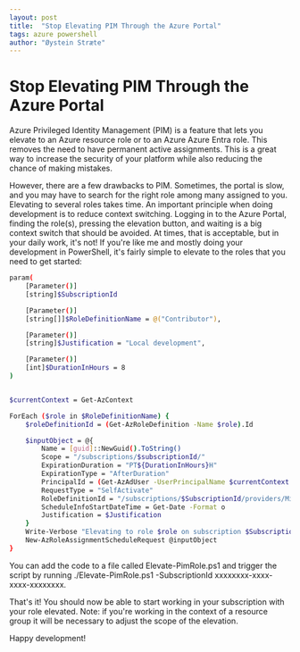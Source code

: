 ```yaml
---
layout: post
title:  "Stop Elevating PIM Through the Azure Portal"
tags: azure powershell
author: "Øystein Stræte"
---
```


# Stop Elevating PIM Through the Azure Portal

Azure Privileged Identity Management (PIM) is a feature that lets you elevate to an Azure resource role or to an Azure Azure Entra role. This removes the need to have permanent active assignments. This is a great way to increase the security of your platform while also reducing the chance of making mistakes.

However, there are a few drawbacks to PIM. Sometimes, the portal is slow, and you may have to search for the right role among many assigned to you. Elevating to several roles takes time. An important principle when doing development is to reduce context switching. Logging in to the Azure Portal, finding the role(s), pressing the elevation button, and waiting is a big context switch that should be avoided. At times, that is acceptable, but in your daily work, it's not! If you're like me and mostly doing your development in PowerShell, it's fairly simple to elevate to the roles that you need to get started:

```sh
param(
    [Parameter()]
    [string]$SubscriptionId

    [Parameter()]
    [string[]]$RoleDefinitionName = @("Contributor"),

    [Parameter()]
    [string]$Justification = "Local development",

    [Parameter()]
    [int]$DurationInHours = 8
)


$currentContext = Get-AzContext

ForEach ($role in $RoleDefinitionName) {
    $roleDefinitionId = (Get-AzRoleDefinition -Name $role).Id

    $inputObject = @{
        Name = [guid]::NewGuid().ToString()
        Scope = "/subscriptions/$subscriptionId/"
        ExpirationDuration = "PT${DurationInHours}H"
        ExpirationType = "AfterDuration"
        PrincipalId = (Get-AzAdUser -UserPrincipalName $currentContext.Account.Id).Id
        RequestType = "SelfActivate"
        RoleDefinitionId = "/subscriptions/$SubscriptionId/providers/Microsoft.Authorization/roleDefinitions/$roleDefinitionId"
        ScheduleInfoStartDateTime = Get-Date -Format o
        Justification = $Justification
    }
    Write-Verbose "Elevating to role $role on subscription $SubscriptionId for $DurationInHours hours" -Verbose:$true
    New-AzRoleAssignmentScheduleRequest @inputObject
}
```

You can add the code to a file called Elevate-PimRole.ps1 and trigger the script by running ./Elevate-PimRole.ps1 -SubscriptionId xxxxxxxx-xxxx-xxxx-xxxxxxxx.

That's it! You should now be able to start working in your subscription with your role elevated. Note: if you're working in the context of a resource group it will be necessary to adjust the scope of the elevation.

Happy development!
